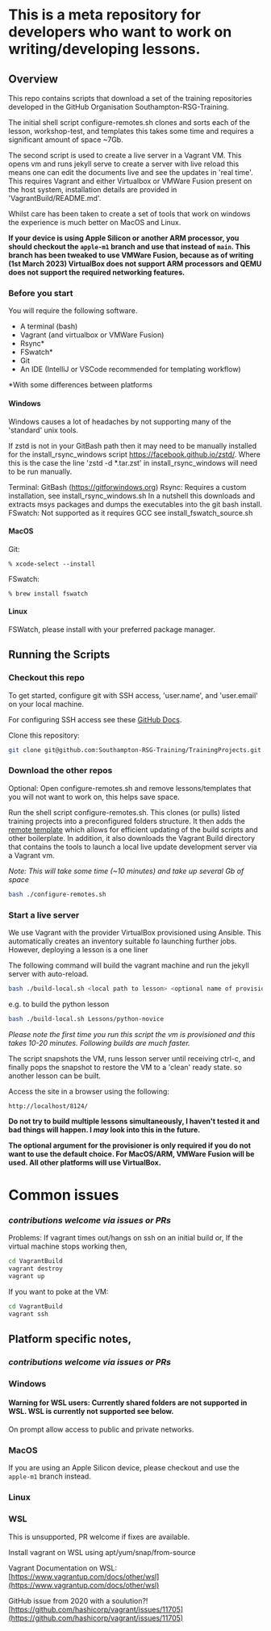 # This is a meta repository for developers who want to work on writing/developing lessons.


## Overview

This repo contains scripts that download a set of the training repositories developed in the GitHub Organisation
Southampton-RSG-Training.

The initial shell script configure-remotes.sh clones and sorts each of the lesson,
workshop-test, and templates this takes some time and requires a significant amount of space ~7Gb.

The second script is used to create a live server in a Vagrant VM. This opens vm and runs jekyll serve to create a
server with live reload this means one can edit the documents live and see the updates in 'real time'. This requires
Vagrant and either Virtualbox or VMWare Fusion present on the host system, installation details are provided in
'VagrantBuild/README.md'.

Whilst care has been taken to create a set of tools that work on windows the experience is much better on MacOS and
Linux.

**If your device is using Apple Silicon or another ARM processor, you should checkout the `apple-m1` branch and use that
instead of `main`. This branch has been tweaked to use VMWare Fusion, because as of writing (1st March 2023) VirtualBox
does not support ARM processors and QEMU does not support the required networking features.**

### Before you start

You will require the following software.

- A terminal (bash)
- Vagrant (and virtualbox or VMWare Fusion)
- Rsync*
- FSwatch*
- Git
- An IDE (IntelliJ or VSCode recommended for templating workflow)

*With some differences between platforms

#### Windows

Windows causes a lot of headaches by not supporting many of the 'standard' unix tools.

If zstd is not in your GitBash path then it may need to be manually installed for the install_rsync_windows script
https://facebook.github.io/zstd/. Where this is the case the line 'zstd -d *.tar.zst' in install_rsync_windows will need
to be run manually.



Terminal: GitBash (https://gitforwindows.org)
Rsync: Requires a custom installation, see install_rsync_windows.sh
In a nutshell this downloads and extracts msys packages and dumps the executables into the git bash install.
FSwatch: Not supported as it requires GCC see install_fswatch_source.sh

#### MacOS
Git:
~~~
% xcode-select --install
~~~
FSwatch:
~~~
% brew install fswatch
~~~

#### Linux

FSWatch, please install with your preferred package manager.

## Running the Scripts

### Checkout this repo

To get started, configure git with SSH access, 'user.name', and 'user.email' on your local machine.

For configuring SSH access see these
[GitHub Docs](https://docs.github.com/en/authentication/connecting-to-github-with-ssh).

Clone this repository:

~~~ bash
git clone git@github.com:Southampton-RSG-Training/TrainingProjects.git
~~~

### Download the other repos

Optional: Open configure-remotes.sh and remove lessons/templates that you will not want to work on, this helps save
space.

Run the shell script configure-remotes.sh. This clones (or pulls) listed training projects into a preconfigured folders
structure. It then adds the [remote template](https://github.com/Southampton-RSG-Training/lesson-template) which allows
for efficient updating of the build scripts and other boilerplate. In addition, it also downloads the Vagrant Build
directory that contains the tools to launch a local live update development server via a Vagrant vm.

_Note: This will take some time (~10 minutes) and take up several Gb of space_

~~~ bash
bash ./configure-remotes.sh
~~~

### Start a live server

We use Vagrant with the provider VirtualBox provisioned using Ansible. This automatically creates an inventory suitable
fo launching further jobs. However, deploying a lesson is a one liner

The following command will build the vagrant machine and run the jekyll server with auto-reload.

~~~bash
bash ./build-local.sh <local path to lesson> <optional name of provisioner>
~~~

e.g. to build the python lesson

~~~bash
bash ./build-local.sh Lessons/python-novice
~~~

_Please note the first time you run this script the vm is provisioned and this takes 10-20 minutes. Following builds are
much faster._


The script snapshots the VM, runs lesson server until receiving ctrl-c, and finally pops the snapshot to restore the VM
to a 'clean' ready state. so another lesson can be built.

Access the site in a browser using the following:
~~~
http://localhost/8124/
~~~

**Do not try to build multiple lessons simultaneously, I haven't tested it and bad things will happen. I _may_ look into
this in the future.**

**The optional argument for the provisioner is only required if you do not want to use the default choice. For
MacOS/ARM, VMWare Fusion will be used. All other platforms will use VirtualBox.**

# Common issues
### _contributions welcome via issues or PRs_

Problems:
If vagrant times out/hangs on ssh on an initial build
or,
If the virtual machine stops working
then,

~~~bash
cd VagrantBuild
vagrant destroy
vagrant up
~~~

If you want to poke at the VM:

~~~bash
cd VagrantBuild
vagrant ssh
~~~

## Platform specific notes,
### _contributions welcome via issues or PRs_

### Windows
#### Warning for WSL users: Currently shared folders are not supported in WSL. WSL is currently not supported see below.

On prompt allow access to public and private networks.

### MacOS

If you are using an Apple Silicon device, please checkout and use the `apple-m1` branch instead.

### Linux

### WSL

This is unsupported, PR welcome if fixes are available.

Install vagrant on WSL using apt/yum/snap/from-source

Vagrant Documentation on WSL:
[https://www.vagrantup.com/docs/other/wsl](https://www.vagrantup.com/docs/other/wsl)

GitHub issue from 2020 with a soulution?!
[https://github.com/hashicorp/vagrant/issues/11705](https://github.com/hashicorp/vagrant/issues/11705)